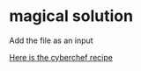 # magical solution

Add the file as an input

[Here is the cyberchef recipe](https://gchq.github.io/CyberChef/#recipe=Comment('First%20load%20in%20the%20file%20as%20an%20input.%20Then%20after%20loading%20in%20the%20file,%20you%20can%20see%20%60Google%20Docs%20PDF%20Renderer%5C'.%20This%20makes%20me%20think%20it%20is%20a%20PDF')Comment('Convert%20the%20file%20to%20hex%20to%20make%20it%20easier%20to%20modify%20the%20raw%20bytes.')To_Hex('Space',0)Comment('Looking%20at%20this,%20there%20appear%20to%20be%20no%20magic%20bytes%20on%20the%20file%20which%20describe%20what%20the%20file%20is.%20So,%20you%20add%20the%20PDF%20magic%20bytes%20at%20the%20beginning%20of%20the%20file')Pad_lines('Start',15,'25%2050%2044%2046%202D%20')Comment('After%20adding%20the%20magic%20bytes%20convert%20back%20from%20hex%20to%20data,%20then%20extract%20the%20new%20pdf')From_Hex('Auto')Extract_Files(true,true,true,true,true,true,false,true,100))